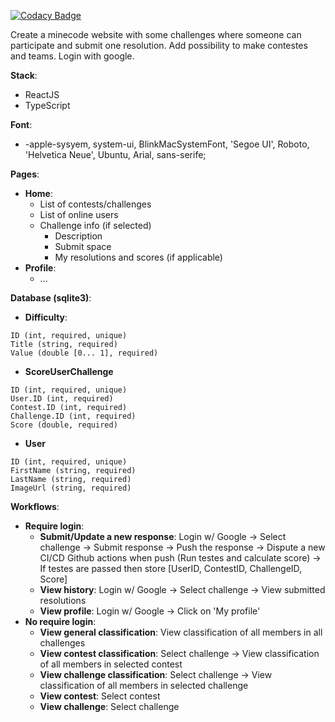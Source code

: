 
[![Codacy Badge](https://api.codacy.com/project/badge/Grade/8a274db0330c48e98114d069a98c735e)](https://app.codacy.com/gh/minecode/code_contest_frontend?utm_source=github.com&utm_medium=referral&utm_content=minecode/code_contest_frontend&utm_campaign=Badge_Grade_Dashboard)

Create a minecode website with some challenges where someone can participate and submit one resolution.
Add possibility to make contestes and teams.
Login with google.

**Stack**:

  - ReactJS
  - TypeScript

**Font**:

  - -apple-sysyem, system-ui, BlinkMacSystemFont, 'Segoe UI', Roboto, 'Helvetica Neue', Ubuntu, Arial, sans-serife;

**Pages**:

  - **Home**:
    - List of contests/challenges
    - List of online users
    - Challenge info (if selected)
      - Description
      - Submit space
      - My resolutions and scores (if applicable)
  - **Profile**:
    - ...

**Database (sqlite3)**:

  - **Difficulty**:
  ```
  ID (int, required, unique)
  Title (string, required)
  Value (double [0... 1], required)
  ```

  - **ScoreUserChallenge**
  ```
  ID (int, required, unique)
  User.ID (int, required)
  Contest.ID (int, required)
  Challenge.ID (int, required)
  Score (double, required)
  ```

  - **User**
  ```
  ID (int, required, unique)
  FirstName (string, required)
  LastName (string, required)
  ImageUrl (string, required)
  ```

**Workflows**:

  - **Require login**:
    - **Submit/Update a new response**:
    Login w/ Google -> Select challenge -> Submit response -> Push the response -> Dispute a new CI/CD Github actions when push (Run testes and calculate score) -> If testes are passed then store [UserID, ContestID, ChallengeID, Score]
    - **View history**:
    Login w/ Google -> Select challenge -> View submitted resolutions
    - **View profile**:
    Login w/ Google -> Click on 'My profile'
  - **No require login**:
    - **View general classification**:
    View classification of all members in all challenges
    - **View contest classification**:
    Select challenge -> View classification of all members in selected contest
    - **View challenge classification**:
    Select challenge -> View classification of all members in selected challenge
    - **View contest**:
    Select contest
    - **View challenge**:
    Select challenge

